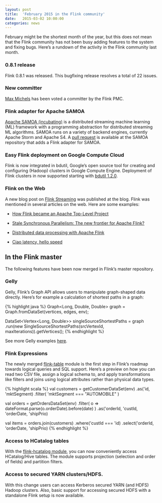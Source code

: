 ```yaml
---
layout: post
title:  'February 2015 in the Flink community'
date:   2015-03-02 10:00:00
categories: news
---
```


February might be the shortest month of the year, but this does not
mean that the Flink community has not been busy adding features to the
system and fixing bugs. Here’s a rundown of the activity in the Flink
community last month.

### 0.8.1 release

Flink 0.8.1 was released. This bugfixing release resolves a total of 22 issues.

### New committer

[Max Michels](https://github.com/mxm) has been voted a committer by the Flink PMC.

### Flink adapter for Apache SAMOA

[Apache SAMOA (incubating)](http://samoa.incubator.apache.org) is a
distributed streaming machine learning (ML) framework with a
programming abstraction for distributed streaming ML algorithms. SAMOA
runs on a variety of backend engines, currently Apache Storm and
Apache S4.  A [pull
request](https://github.com/apache/incubator-samoa/pull/11) is
available at the SAMOA repository that adds a Flink adapter for SAMOA.

### Easy Flink deployment on Google Compute Cloud

Flink is now integrated in bdutil, Google’s open source tool for
creating and configuring (Hadoop) clusters in Google Compute
Engine. Deployment of Flink clusters in now supported starting with
[bdutil
1.2.0](https://groups.google.com/forum/#!topic/gcp-hadoop-announce/uVJ_6y9cGKM).

### Flink on the Web

A new blog post on [Flink
Streaming](http://flink.apache.org/news/2015/02/09/streaming-example.html)
was published at the blog. Flink was mentioned in several articles on
the web. Here are some examples:

- [How Flink became an Apache Top-Level Project](http://dataconomy.com/how-flink-became-an-apache-top-level-project/)

- [Stale Synchronous Parallelism: The new frontier for Apache Flink?](https://www.linkedin.com/pulse/stale-synchronous-parallelism-new-frontier-apache-flink-nam-luc-tran?utm_content=buffer461af&utm_medium=social&utm_source=linkedin.com&utm_campaign=buffer)

- [Distributed data processing with Apache Flink](http://www.hadoopsphere.com/2015/02/distributed-data-processing-with-apache.html)

- [Ciao latency, hello speed](http://www.hadoopsphere.com/2015/02/ciao-latency-hallo-speed.html)

## In the Flink master

The following features have been now merged in Flink’s master repository.

### Gelly

Gelly, Flink’s Graph API allows users to manipulate graph-shaped data
directly. Here’s for example a calculation of shortest paths in a
graph:

{% highlight java %}
Graph<Long, Double, Double> graph = Graph.fromDataSet(vertices, edges, env);

DataSet<Vertex<Long, Double>> singleSourceShortestPaths = graph
     .run(new SingleSourceShortestPaths<Long>(srcVertexId,
           maxIterations)).getVertices();
{% endhighlight %}	   

See more Gelly examples
[here](https://github.com/apache/flink/tree/master/flink-libraries/flink-gelly-examples).

### Flink Expressions

The newly merged
[flink-table](https://github.com/apache/flink/tree/master/flink-libraries/flink-table)
module is the first step in Flink’s roadmap towards logical queries
and SQL support. Here’s a preview on how you can read two CSV file,
assign a logical schema to, and apply transformations like filters and
joins using logical attributes rather than physical data types.

{% highlight scala %}
val customers = getCustomerDataSet(env)
 .as('id, 'mktSegment)
 .filter( 'mktSegment === "AUTOMOBILE" )

val orders = getOrdersDataSet(env)
 .filter( o => dateFormat.parse(o.orderDate).before(date) )
 .as('orderId, 'custId, 'orderDate, 'shipPrio)

val items =
 orders.join(customers)
   .where('custId === 'id)
   .select('orderId, 'orderDate, 'shipPrio)
{% endhighlight %}   

### Access to HCatalog tables

With the [flink-hcatalog
module](https://github.com/apache/flink/tree/master/flink-batch-connectors/flink-hcatalog),
you can now conveniently access HCatalog/Hive tables. The module
supports projection (selection and order of fields) and partition
filters.

### Access to secured YARN clusters/HDFS.

With this change users can access Kerberos secured YARN (and HDFS)
Hadoop clusters.  Also, basic support for accessing secured HDFS with
a standalone Flink setup is now available.

